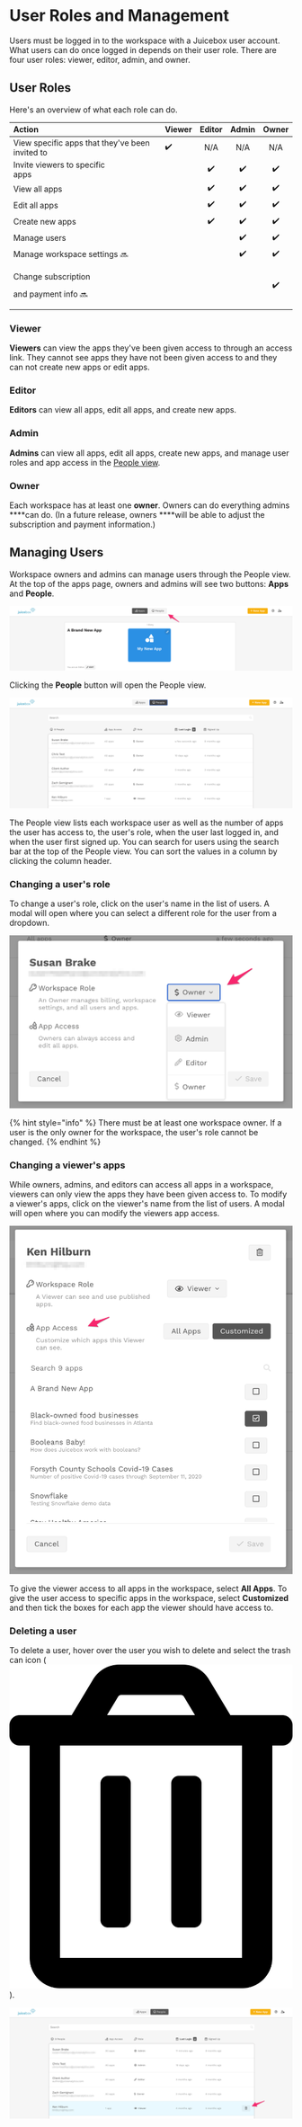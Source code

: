 # User Roles and Management

Users must be logged in to the workspace with a Juicebox user account. What users can do once logged in depends on their user role.  There are four user roles: viewer, editor, admin, and owner. 

## User Roles

Here's an overview of what each role can do. 

<table>
  <thead>
    <tr>
      <th style="text-align:left">Action</th>
      <th style="text-align:left">Viewer</th>
      <th style="text-align:center">Editor</th>
      <th style="text-align:center">Admin</th>
      <th style="text-align:center">Owner</th>
    </tr>
  </thead>
  <tbody>
    <tr>
      <td style="text-align:left">View specific apps that they&apos;ve been invited to</td>
      <td style="text-align:left">&#x2714;&#xFE0F;</td>
      <td style="text-align:center">N/A</td>
      <td style="text-align:center">N/A</td>
      <td style="text-align:center">N/A</td>
    </tr>
    <tr>
      <td style="text-align:left">Invite viewers to specific
        <br />apps</td>
      <td style="text-align:left"></td>
      <td style="text-align:center">&#x2714;&#xFE0F;</td>
      <td style="text-align:center">&#x2714;&#xFE0F;</td>
      <td style="text-align:center">&#x2714;&#xFE0F;</td>
    </tr>
    <tr>
      <td style="text-align:left">View all apps</td>
      <td style="text-align:left"></td>
      <td style="text-align:center">&#x2714;&#xFE0F;</td>
      <td style="text-align:center">&#x2714;&#xFE0F;</td>
      <td style="text-align:center">&#x2714;&#xFE0F;</td>
    </tr>
    <tr>
      <td style="text-align:left">Edit all apps</td>
      <td style="text-align:left"></td>
      <td style="text-align:center">&#x2714;&#xFE0F;</td>
      <td style="text-align:center">&#x2714;&#xFE0F;</td>
      <td style="text-align:center">&#x2714;&#xFE0F;</td>
    </tr>
    <tr>
      <td style="text-align:left">Create new apps</td>
      <td style="text-align:left"></td>
      <td style="text-align:center">&#x2714;&#xFE0F;</td>
      <td style="text-align:center">&#x2714;&#xFE0F;</td>
      <td style="text-align:center">&#x2714;&#xFE0F;</td>
    </tr>
    <tr>
      <td style="text-align:left">Manage users</td>
      <td style="text-align:left"></td>
      <td style="text-align:center"></td>
      <td style="text-align:center">&#x2714;&#xFE0F;</td>
      <td style="text-align:center">&#x2714;&#xFE0F;</td>
    </tr>
    <tr>
      <td style="text-align:left">Manage workspace settings &#x1F51C;</td>
      <td style="text-align:left"></td>
      <td style="text-align:center"></td>
      <td style="text-align:center">&#x2714;&#xFE0F;</td>
      <td style="text-align:center">&#x2714;&#xFE0F;</td>
    </tr>
    <tr>
      <td style="text-align:left">
        <p>Change subscription</p>
        <p>and payment info &#x1F51C;</p>
      </td>
      <td style="text-align:left"></td>
      <td style="text-align:center"></td>
      <td style="text-align:center"></td>
      <td style="text-align:center">&#x2714;&#xFE0F;</td>
    </tr>
  </tbody>
</table>

### Viewer

**Viewers** can view the apps they've been given access to through an access link. They cannot see apps they have not been given access to and they can not create new apps or edit apps. 

### Editor

**Editors** can view all apps, edit all apps, and create new apps. 

### Admin

**Admins** can view all apps, edit all apps, create new apps, and manage user roles and app access in the [People view](user-management-and-roles.md#managing-users).

### Owner

Each workspace has at least one **owner**. Owners can do everything admins ****can do. \(In a future release, owners ****will be able to adjust the subscription and payment information.\) 

## Managing Users

Workspace owners and admins can manage users through the People view. At the top of the apps page, owners and admins will see two buttons: **Apps** and **People**. 

![The People button will display on the apps page if you are an owner or admin](../.gitbook/assets/image%20%28117%29.png)

Clicking the **People** button will open the People view. 

![The People view](../.gitbook/assets/image%20%28123%29.png)

The People view lists each workspace user as well as the number of apps the user has access to, the user's role, when the user last logged in, and when the user first signed up. You can search for users using the search bar at the top of the People view. You can sort the values in a column by clicking the column header.

### Changing a user's role

To change a user's role, click on the user's name in the list of users. A modal will open where you can select a different role for the user from a dropdown. 

![Select a new role for the user](../.gitbook/assets/image%20%28120%29.png)

{% hint style="info" %}
There must be at least one workspace owner. If a user is the only owner for the workspace, the user's role cannot be changed. 
{% endhint %}

### Changing a viewer's apps

While owners, admins, and editors can access all apps in a workspace, viewers can only view the apps they have been given access to. To modify a viewer's apps, click on the viewer's name from the list of users. A modal will open where you can modify the viewers app access.  

![Modify the viewer&apos;s app access](../.gitbook/assets/image%20%28116%29.png)

To give the viewer access to all apps in the workspace, select **All Apps**. To give the user access to specific apps in the workspace, select **Customized** and then tick the boxes for each app the viewer should have access to. 

### Deleting a user

To delete a user, hover over the user you wish to delete and select the trash can icon \(![](../.gitbook/assets/trash-alt-regular-1-.svg)\). 

![Click the trash can icon to delete the user](../.gitbook/assets/image%20%28114%29.png)

